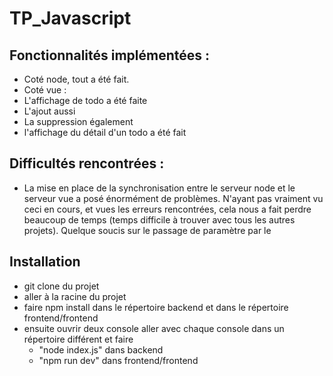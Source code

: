 # TP_Javascript

## Fonctionnalités implémentées :

- Coté node, tout a été fait.
- Coté vue :
- L'affichage de todo a été faite
- L'ajout aussi
- La suppression également
- l'affichage du détail d'un todo a été fait

## Difficultés rencontrées :

- La mise en place de la synchronisation entre le serveur node et le serveur vue a posé énormément de problèmes. N'ayant pas vraiment vu ceci en cours, et vues les erreurs rencontrées, cela nous a fait perdre beaucoup de temps (temps difficile à trouver avec tous les autres projets). Quelque soucis sur le passage de paramètre par le <router-link></router-link>

## Installation

- git clone du projet
- aller à la racine du projet
- faire npm install dans le répertoire backend et dans le répertoire frontend/frontend
- ensuite ouvrir deux console aller avec chaque console dans un répertoire différent et faire 
  - "node index.js" dans backend
  - "npm run dev" dans frontend/frontend
  
